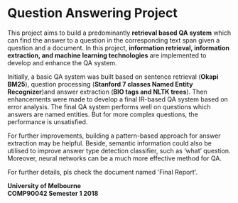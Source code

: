 # Question Answering Project

This project aims to build a predominantly **retrieval based QA system** which can find the answer to a question in the corresponding text span given a question and a document. In this project, **information retrieval, information extraction, and machine learning technologies** are implemented to develop and enhance the QA system.

Initially, a basic QA system was built based on sentence retrieval (**Okapi BM25**), question processing (**Stanford 7 classes Named Entity Recognizer**)and answer extraction (**BIO tags and NLTK trees**). Then enhancements were made to develop a final IR-based QA system based on error analysis. The final QA system performs well on questions which answers are named entities. But for more complex questions, the performance is unsatisfied.

For further improvements, building a pattern-based approach for answer extraction may be helpful. Beside, semantic information could also be utilised to improve answer type detection classifier, such as ‘what’ question. Moreover, neural networks can be a much more effective method for QA.

For further details, pls check the document named 'Final Report'.  
  
  

**University of Melbourne**  
**COMP90042 Semester 1 2018**
